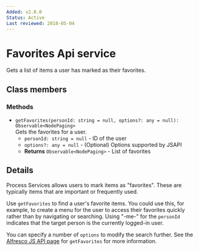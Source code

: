 ```yaml
---
Added: v2.0.0
Status: Active
Last reviewed: 2018-05-04
---
```


# Favorites Api service

Gets a list of items a user has marked as their favorites.

## Class members

### Methods

-   `getFavorites(personId: string = null, options?: any = null): Observable<NodePaging>`<br/>
    Gets the favorites for a user.
    -   `personId: string = null` -  ID of the user
    -   `options?: any = null` - (Optional) Options supported by JSAPI
    -   **Returns** `Observable<NodePaging>` - List of favorites

## Details

Process Services allows users to mark items as "favorites". These are typically
items that are important or frequently used.

Use `getFavorites` to find a user's favorite items. You could use this, for example,
to create a menu for the user to access their favorites quickly rather than by
navigating or searching. Using "-me-" for the `personId` indicates that the target 
person is the currently logged-in user.

You can specify a number of `options` to modify the search further. See the
[Alfresco JS API page](https://github.com/Alfresco/alfresco-js-api/blob/master/src/alfresco-core-rest-api/docs/FavoritesApi.md#getfavorites)
for `getFavorites` for more information.
